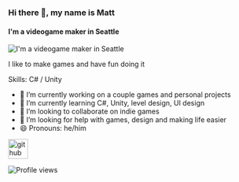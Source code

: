 ### Hi there 👋, my name is Matt
#### I'm a videogame maker in Seattle
![I'm a videogame maker in Seattle](https://man0rmachine.github.io/images/seattle.png)

I like to make games and have fun doing it

Skills: C# / Unity

- 🔭 I’m currently working on a couple games and personal projects 
- 🌱 I’m currently learning C#, Unity, level design, UI design 
- 👯 I’m looking to collaborate on indie games 
- 🤔 I’m looking for help with games, design and making life easier 
- 😄 Pronouns: he/him 


[<img src='https://cdn.jsdelivr.net/npm/simple-icons@3.0.1/icons/github.svg' alt='github' height='40'>](https://github.com/man0rmachine)  

![Profile views](https://gpvc.arturio.dev/man0rmachine)  
